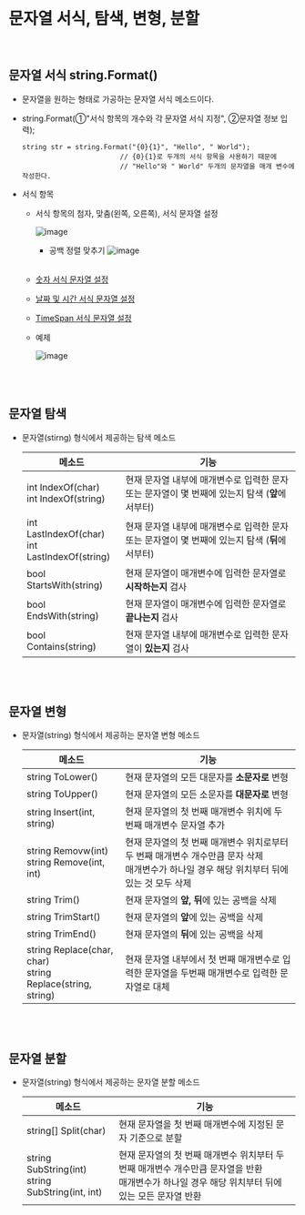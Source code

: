# 문자열 서식, 탐색, 변형, 분할
<br>

## 문자열 서식 string.Format()
- 문자열을 원하는 형태로 가공하는 문자열 서식 메소드이다.
- string.Format(①"서식 항목의 개수와 각 문자열 서식 지정", ②문자열 정보 입력);
  ```
  string str = string.Format("{0}{1}", "Hello", " World");
                          // {0}{1}로 두개의 서식 항목을 사용하기 때문에
                          // "Hello"와 " World" 두개의 문자열을 매개 변수에 작성한다.
  ```

- 서식 항목
  - 서식 항목의 첨자, 맞춤(왼쪽, 오른쪽), 서식 문자열 설정
    
    ![image](https://github.com/SShinMJ/TIL/assets/82142527/4afe9a4c-1caa-4aea-97c6-c38f324c521a)

    - 공백 정렬 맞추기
      ![image](https://github.com/SShinMJ/TIL/assets/82142527/2d2afd2a-772d-459a-8fbb-7ce927056d04)

  <br>

  - [숫자 서식 문자열 설정](https://learn.microsoft.com/ko-kr/dotnet/standard/base-types/custom-numeric-format-strings)
  - [날짜 및 시간 서식 문자열 설정](https://learn.microsoft.com/ko-kr/dotnet/standard/base-types/custom-date-and-time-format-strings)
  - [TimeSpan 서식 문자열 설정](https://learn.microsoft.com/ko-kr/dotnet/standard/base-types/custom-timespan-format-strings)

  - 예제
    
    ![image](https://github.com/SShinMJ/TIL/assets/82142527/92149516-c0ee-4e3e-9dd1-debd1cfac31b)

<br><br>

## 문자열 탐색
- 문자열(stirng) 형식에서 제공하는 탐색 메소드

  | 메소드 | 기능 |
  |-------|-------|
  | int IndexOf(char)<br>int IndexOf(string) | 현재 문자열 내부에 매개변수로 입력한 문자 또는 문자열이 몇 번째에 있는지 탐색 (**앞**에서부터) |
  | int LastIndexOf(char)<br>int LastIndexOf(string) | 현재 문자열 내부에 매개변수로 입력한 문자 또는 문자열이 몇 번째에 있는지 탐색 (**뒤**에서부터) |
  | bool StartsWith(string) | 현재 문자열이 매개변수에 입력한 문자열로 **시작하는지** 검사 |
  | bool EndsWith(string) | 현재 문자열이 매개변수에 입력한 문자열로 **끝나는지** 검사 |
  | bool Contains(string) | 현재 문자열 내부에 매개변수로 입력한 문자열이 **있는지** 검사 |

<br><br>

## 문자열 변형
- 문자열(string) 형식에서 제공하는 문자열 변형 메소드

  | 메소드 | 기능 |
  |-------|-------|
  | string ToLower() | 현재 문자열의 모든 대문자를 **소문자로** 변형 |
  | string ToUpper() | 현재 문자열의 모든 소문자를 **대문자로** 변형 |
  | string Insert(int, string) | 현재 문자열의 첫 번째 매개변수 위치에 두 번째 매개변수 문자열 추가 |
  | string Removw(int)<br>string Remove(int, int) | 현재 문자열의 첫 번째 매개변수 위치로부터 두 번째 매개변수 개수만큼 문자 삭제<br>매개변수가 하나일 경우 해당 위치부터 뒤에 있는 것 모두 삭제 |
  | string Trim() | 현재 문자열의 **앞, 뒤**에 있는 공백을 삭제 |
  | string TrimStart() | 현재 문자열의 **앞**에 있는 공백을 삭제 |
  | string TrimEnd() | 현재 문자열의 **뒤**에 있는 공백을 삭제 |
  | string Replace(char, char)<br>string Replace(string, string) | 현재 문자열 내부에서 첫 번째 매개변수로 입력한 문자열을 두번째 매개변수로 입력한 문자열로 대체 |

<br><br>

## 문자열 분할
- 문자열(string) 형식에서 제공하는 문자열 분할 메소드

  | 메소드 | 기능 |
  |-------|-------|
  | string[] Split(char) | 현재 문자열을 첫 번째 매개변수에 지정된 문자 기준으로 분할 |
  | string SubString(int)<br> string SubString(int, int) | 현재 문자열의 첫 번째 매개변수 위치부터 두 번째 매개변수 개수만큼 문자열을 반환<br>매개변수가 하나일 경우 해당 위치부터 뒤에 있는 모든 문자열 반환 |
